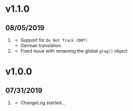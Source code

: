 # v1.1.0
##  08/05/2019

1. [](#new)
    * Support for `Do Not Track (DNT)`
    * German translation
1. [](#bugfix)
    * Fixed issue with renaming the global `gtag()` object    

# v1.0.0
##  07/31/2019

1. [](#new)
    * ChangeLog started...
